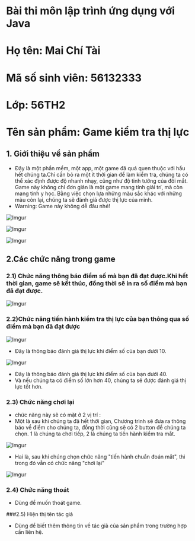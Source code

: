 # Bài thi môn lập trình ứng dụng với Java
# Họ tên: Mai Chí Tài
# Mã số sinh viên: 56132333
# Lớp: 56TH2
# Tên sản phẩm: Game kiểm tra thị lực
## 1. Giới thiệu về sản phẩm
- Đây là một phần mềm, một app, một game đã quá quen thuộc với hầu hết chúng ta.Chỉ cần bỏ ra một ít thời gian để làm kiểm tra, chúng ta có thể xác định được độ nhanh nhạy, cũng như độ tinh tường của đôi mắt. Game này không chỉ đơn giản là một game mang tính giải trí, mà còn mang tính y học. Bằng việc chọn lựa những màu sắc khác với những màu còn lại, chúng ta sẽ đánh giá được thị lực của mình.
- Warning: Game này không dễ đâu nhé!

![Imgur](http://i.imgur.com/Gmy542a.jpg)

![Imgur](http://i.imgur.com/Yr3dsbQ.jpg)

![Imgur](http://i.imgur.com/1raMYmY.jpg)

## 2.Các chức năng trong game

### 2.1) Chức năng thông báo điểm số mà bạn đã đạt được.Khi hết thời gian, game sẽ kết thúc, đồng thời sẽ in ra số điểm mà bạn đã đạt được.
![Imgur](http://i.imgur.com/KGqS5Tt.jpg)

### 2.2)Chức năng tiến hành kiểm tra thị lực của bạn thông qua số điểm mà bạn đã đạt được

![Imgur](http://i.imgur.com/XOUXEzC.jpg)

- Đây là thông báo đánh giá thị lực khi điểm số của bạn dưới 10.

![Imgur](http://i.imgur.com/3bqZNKj.jpg)

- Đây là thông báo đánh giá thị lực khi điểm số của bạn dưới 40.
- Và nếu chúng ta có điểm số lớn hơn 40, chúng ta sẽ được đánh giá thị lực tốt hơn.

### 2.3) Chức năng chơi lại

- chức năng này sẽ có mặt ở 2 vị trí :
- Một là sau khi chúng ta đã hết thời gian, Chương trình sẽ đưa ra thông báo về điểm cho chúng ta, đồng thời cũng sẽ có 2 button để chúng ta chọn. 1 là chúng ta chơi tiếp, 2 là chúng ta tiến hành kiểm tra mắt.

![Imgur](http://i.imgur.com/KGqS5Tt.jpg)

- Hai là, sau khi chúng chọn chức năng "tiến hành chuẩn đoán mắt", thì trong đó vẫn có chức năng "chơi lại"

![Imgur](http://i.imgur.com/XOUXEzC.jpg)

### 2.4) Chức năng thoát
- Dùng để muốn thoát game.

###2.5) Hiện thị tên tác giả
- Dùng để biết thêm thông tin về tác giả của sản phẩm trong trường hợp cần liên hệ.
